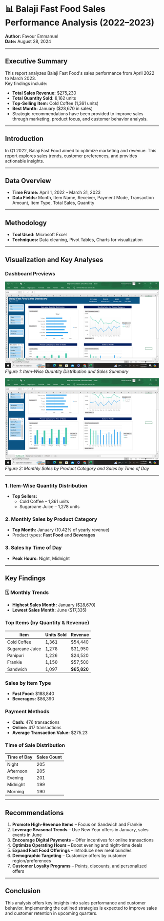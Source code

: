 # 📊 Balaji Fast Food Sales Performance Analysis (2022–2023)

**Author:** Favour Emmanuel  
**Date:** August 28, 2024

---

## Executive Summary

This report analyzes Balaji Fast Food's sales performance from April 2022 to March 2023.  
Key findings include:

- **Total Sales Revenue:** $275,230  
- **Total Quantity Sold:** 8,162 units  
- **Top-Selling Item:** Cold Coffee (1,361 units)  
- **Best Month:** January ($28,670 in sales)  
- Strategic recommendations have been provided to improve sales through marketing, product focus, and customer behavior analysis.

---

## Introduction

In Q1 2022, Balaji Fast Food aimed to optimize marketing and revenue. This report explores sales trends, customer preferences, and provides actionable insights.

---

## Data Overview

- **Time Frame:** April 1, 2022 – March 31, 2023  
- **Data Fields:** Month, Item Name, Receiver, Payment Mode, Transaction Amount, Item Type, Total Sales, Quantity

---

## Methodology

- **Tool Used:** Microsoft Excel  
- **Techniques:** Data cleaning, Pivot Tables, Charts for visualization

---

## Visualization and Key Analyses

### Dashboard Previews

![Project 1](project_1.PNG)  
*Figure 1: Item-Wise Quantity Distribution and Sales Summary*

![Pivot Table Dashboard 2](project_2.PNG)  
*Figure 2: Monthly Sales by Product Category and Sales by Time of Day*

---

### 1. **Item-Wise Quantity Distribution**
- **Top Sellers:**
  - Cold Coffee – 1,361 units  
  - Sugarcane Juice – 1,278 units  

### 2. **Monthly Sales by Product Category**
- **Top Month:** January (10.42% of yearly revenue)  
- Product types: **Fast Food** and **Beverages**

### 3. **Sales by Time of Day**
- **Peak Hours:** Night, Midnight  

---

## Key Findings

### 🗓 Monthly Trends
- **Highest Sales Month:** January ($28,670)  
- **Lowest Sales Month:** June ($17,335)

### Top Items (by Quantity & Revenue)

| Item              | Units Sold | Revenue     |
|-------------------|------------|-------------|
| Cold Coffee       | 1,361      | $54,440     |
| Sugarcane Juice   | 1,278      | $31,950     |
| Panipuri          | 1,226      | $24,520     |
| Frankie           | 1,150      | $57,500     |
| Sandwich          | 1,097      | **$65,820** |

### Sales by Item Type
- **Fast Food:** $188,840  
- **Beverages:** $86,390

### Payment Methods
- **Cash:** 476 transactions  
- **Online:** 417 transactions  
- **Average Transaction Value:** $275.23

### Time of Sale Distribution

| Time of Day | Sales Count |
|-------------|-------------|
| Night       | 205         |
| Afternoon   | 205         |
| Evening     | 201         |
| Midnight    | 199         |
| Morning     | 190         |

---

## Recommendations

1. **Promote High-Revenue Items** – Focus on Sandwich and Frankie  
2. **Leverage Seasonal Trends** – Use New Year offers in January, sales events in June  
3. **Encourage Digital Payments** – Offer incentives for online transactions  
4. **Optimize Operating Hours** – Boost evening and night-time deals  
5. **Expand Fast Food Offerings** – Introduce new meal bundles  
6. **Demographic Targeting** – Customize offers by customer region/preferences  
7. **Customer Loyalty Programs** – Points, discounts, and personalized offers  

---

## Conclusion

This analysis offers key insights into sales performance and customer behavior. Implementing the outlined strategies is expected to improve sales and customer retention in upcoming quarters.
